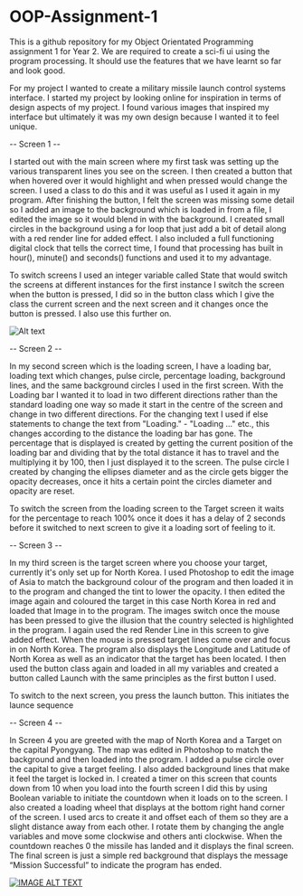 # OOP-Assignment-1
This is a github repository for my Object Orientated Programming assignment 1 for Year 2. We are required to create a sci-fi ui using the program processing. It should use the features that we have learnt so far and look good.

For my project I wanted to create a military missile launch control systems interface. I started my project by looking online for inspiration in terms of design aspects of my project. I found various images that inspired my interface but ultimately it was my own design because I wanted it to feel unique.

-- Screen 1 --

I started out with the main screen where my first task was setting up the various transparent lines you see on the screen. I then created a button that when hovered over it would highlight and when pressed would change the screen. I used a class to do this and it was useful as I used it again in my program. After finishing the button, I felt the screen was missing some detail so I added an image to the background which is loaded in from a file, I edited the image so it would blend in with the background. I created small circles in the background using a for loop that just add a bit of detail along with a red render line for added effect. I also included a full functioning digital clock that tells the correct time, I found that processing has built in hour(), minute() and seconds() functions and used it to my advantage.

To switch screens I used an integer variable called State that would switch the screens at different instances for the first instance I switch the screen when the button is pressed, I did so in the button class which I give the class the current screen and the next screen and it changes once the button is pressed. I also use this further on.

![Alt text](https://github.com/Superdizzy17/OOP-Assignment-1/blob/master/Screen1.png "Screen 1")

-- Screen 2 --

In my second screen which is the loading screen, I have a loading bar, loading text which changes, pulse circle, percentage loading, background lines, and the same background circles I used in the first screen. With the Loading bar I wanted it to load in two different directions rather than the standard loading one way so made it start in the centre of the screen and change in two different directions.
For the changing text I used if else statements to change the text from "Loading." - "Loading …" etc., this changes according to the distance the loading bar has gone. The percentage that is displayed is created by getting the current position of the loading bar and dividing that by the total distance it has to travel and the multiplying it by 100, then I just displayed it to the screen. The pulse circle I created by changing the ellipses diameter and as the circle gets bigger the opacity decreases, once it hits a certain point the circles diameter and opacity are reset.

To switch the screen from the loading screen to the Target screen it waits for the percentage to reach 100% once it does it has a delay of 2 seconds before it switched to next screen to give it a loading sort of feeling to it.

-- Screen 3 --

In my third screen is the target screen where you choose your target, currently it's only set up for North Korea. I used Photoshop to edit the image of Asia to match the background colour of the program and then loaded it in to the program and changed the tint to lower the opacity. I then edited the image again and coloured the target in this case North Korea in red and loaded that Image in to the program. The images switch once the mouse has been pressed to give the illusion that the country selected is highlighted in the program. I again used the red Render Line in this screen to give added effect. When the mouse is pressed target lines come over and focus in on North Korea. The program also displays the Longitude and Latitude of North Korea as well as an indicator that the target has been located. I then used the button class again and loaded in all my variables and created a button called Launch with the same principles as the first button I used.

To switch to the next screen, you press the launch button. This initiates the launce sequence

-- Screen 4 --

In Screen 4 you are greeted with the map of North Korea and a Target on the capital Pyongyang. The map was edited in Photoshop to match the background and then loaded into the program. I added a pulse circle over the capital to give a target feeling. I also added background lines that make it feel the target is locked in. I created a timer on this screen that counts down from 10 when you load into the fourth screen I did this by using Boolean variable to initiate the countdown when it loads on to the screen. I also created a loading wheel that displays at the bottom right hand corner of the screen. I used arcs to create it and offset each of them so they are a slight distance away from each other. I rotate them by changing the angle variables and move some clockwise and others anti clockwise.
When the countdown reaches 0 the missile has landed and it displays the final screen. The final screen is just a simple red background that displays the message “Mission Successful” to indicate the program has ended.

[![IMAGE ALT TEXT](http://img.youtube.com/vi/z84tDOA0dVA/0.jpg)](http://www.youtube.com/watch?v=z84tDOA0dVA "Processing Assignment - Year 2 - Missile Control ")
